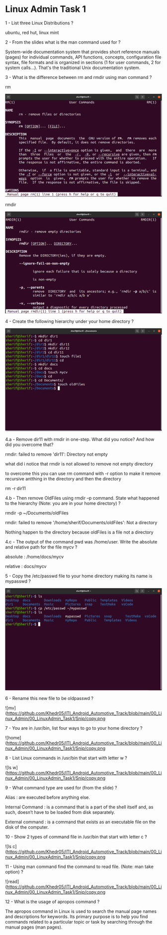 # Linux Admin Task 1

1 - List three Linux Distributions ?

ubuntu, red hut, linux mint

2 - From the slides what is the man command used for ?

System-wide documentation system that provides short reference manuals (pages) for individual
commands, API functions, concepts, configuration file syntax, file formats and is organized in sections
(1 for user commands, 2 for system calls...). That's the traditional Unix documentation system.

3 - What is the difference between rm and rmdir using man command ?

rm 

![rm man](https://github.com/Khedr05/ITI_Android_Automotive_Track/blob/main/00_Linux_Admin/00_LinuxAdmin_Task1/Snip/man%20rm.png)

rmdir

![rmdir man](https://github.com/Khedr05/ITI_Android_Automotive_Track/blob/main/00_Linux_Admin/00_LinuxAdmin_Task1/Snip/man%20rmdir.png)

4 - Create the following hierarchy under your home directory ? 

![hierarchy cmd](https://github.com/Khedr05/ITI_Android_Automotive_Track/blob/main/00_Linux_Admin/00_LinuxAdmin_Task1/Snip/create%20hierarchy.png)

4.a - Remove dir11 with rmdir in one-step. What did you notice? And how did you
overcome that?

rmdir: failed to remove 'dir11': Directory not empty

what did i notice that rmdir is not allowed to remove not empty directory 

to overcome this you can use rm command with -r option to make it remove recursive antthing in the directory and then the directory

rm -r dir11

4.b - Then remove OldFiles using rmdir –p command. State what happened to the
hierarchy (Note: you are in your home directory) ?

rmdir -p ~/Documents/oldFiles

rmdir: failed to remove '/home/sherif/Documents/oldFiles': Not a directory

Nothing happen to the directory because oldFiles is a file not a directory

4.c - The output of the command pwd was /home/user. Write the absolute and
relative path for the file mycv ?

absolute : /home/docs/mycv

relative : docs/mycv

5 - Copy the /etc/passwd file to your home directory making its name is mypasswd ? 

![cp](https://github.com/Khedr05/ITI_Android_Automotive_Track/blob/main/00_Linux_Admin/00_LinuxAdmin_Task1/Snip/copy.png)

6 - Rename this new file to be oldpasswd ? 

![mv](https://github.com/Khedr05/ITI_Android_Automotive_Track/blob/main/00_Linux_Admin/00_LinuxAdmin_Task1/Snip/copy.png

7 - You are in /usr/bin, list four ways to go to your home directory ? 

![home](https://github.com/Khedr05/ITI_Android_Automotive_Track/blob/main/00_Linux_Admin/00_LinuxAdmin_Task1/Snip/copy.png

8 - List Linux commands in /usr/bin that start with letter w ? 

![ls w](https://github.com/Khedr05/ITI_Android_Automotive_Track/blob/main/00_Linux_Admin/00_LinuxAdmin_Task1/Snip/copy.png

9 - What command type are used for (from the slide) ? 

Alias : are executed before anything else.

Internal Command : is a command that is a part of the shell itself and, as such,
doesn’t have to be loaded from disk separately.

External command : is a command that exists as an executable file on the
disk of the computer.

10 - Show 2 types of command file in /usr/bin that start with letter c ? 

![ls c](https://github.com/Khedr05/ITI_Android_Automotive_Track/blob/main/00_Linux_Admin/00_LinuxAdmin_Task1/Snip/copy.png

11 - Using man command find the command to read file. (Note: man take option) ?

![read](https://github.com/Khedr05/ITI_Android_Automotive_Track/blob/main/00_Linux_Admin/00_LinuxAdmin_Task1/Snip/copy.png

12 - What is the usage of apropos command ?

The apropos command in Linux is used to search the manual page names and descriptions for keywords. Its primary purpose is to help you find commands related to a particular topic or task by searching through the manual pages (man pages).











